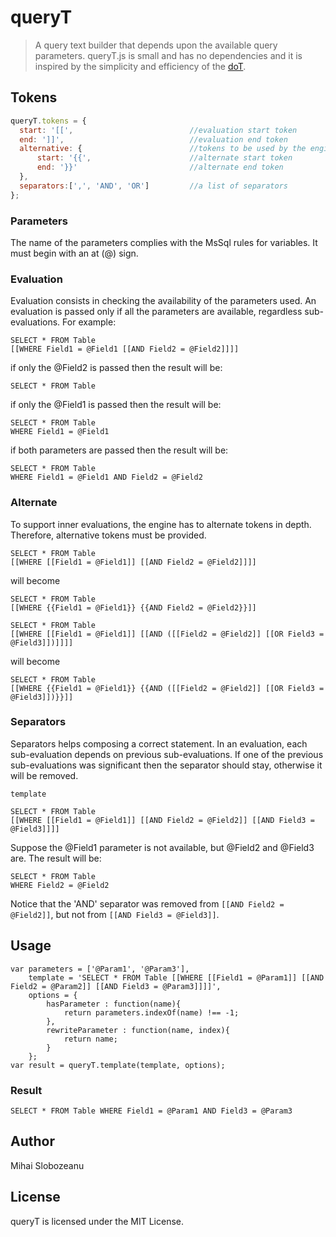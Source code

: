 # queryT
> A query text builder that depends upon the available query parameters. queryT.js is small and has no dependencies and it is inspired by the simplicity and efficiency of the [doT](http://olado.github.io/doT/index.html).

## Tokens

```javascript
queryT.tokens = {
  start: '[[',                          //evaluation start token
  end: ']]',                            //evaluation end token
  alternative: {                        //tokens to be used by the engine to alternate tokens in depth.
      start: '{{',                      //alternate start token
      end: '}}'                         //alternate end token
  },
  separators:[',', 'AND', 'OR']         //a list of separators
};
```

### Parameters

The name of the parameters complies with the MsSql rules for variables. It must begin with an at (@) sign.

### Evaluation

Evaluation consists in checking the availability of the parameters used. An evaluation is passed only if all the parameters are available, regardless sub-evaluations. For example:

```
SELECT * FROM Table
[[WHERE Field1 = @Field1 [[AND Field2 = @Field2]]]]
```

if only the @Field2 is passed then the result will be:

```
SELECT * FROM Table
```

if only the @Field1 is passed then the result will be:

```
SELECT * FROM Table
WHERE Field1 = @Field1
```

if both parameters are passed then the result will be:

```
SELECT * FROM Table
WHERE Field1 = @Field1 AND Field2 = @Field2
```

### Alternate

To support inner evaluations, the engine has to alternate tokens in depth. Therefore, alternative tokens must be provided.

```
SELECT * FROM Table
[[WHERE [[Field1 = @Field1]] [[AND Field2 = @Field2]]]]
```

will become

```
SELECT * FROM Table
[[WHERE {{Field1 = @Field1}} {{AND Field2 = @Field2}}]]
```


```
SELECT * FROM Table
[[WHERE [[Field1 = @Field1]] [[AND ([[Field2 = @Field2]] [[OR Field3 = @Field3]])]]]]
```

will become

```
SELECT * FROM Table
[[WHERE {{Field1 = @Field1}} {{AND ([[Field2 = @Field2]] [[OR Field3 = @Field3]])}}]]
```

### Separators

Separators helps composing a correct statement. In an evaluation, each sub-evaluation depends on previous sub-evaluations.
If one of the previous sub-evaluations was significant then the separator should stay, otherwise it will be removed.

`template`

```
SELECT * FROM Table
[[WHERE [[Field1 = @Field1]] [[AND Field2 = @Field2]] [[AND Field3 = @Field3]]]]
```

Suppose the @Field1 parameter is not available, but @Field2 and @Field3 are. The result will be:

```
SELECT * FROM Table
WHERE Field2 = @Field2
```

Notice that the 'AND' separator was removed from ```[[AND Field2 = @Field2]]```, but not from ```[[AND Field3 = @Field3]]```.

## Usage

```
var parameters = ['@Param1', '@Param3'],
    template = 'SELECT * FROM Table [[WHERE [[Field1 = @Param1]] [[AND Field2 = @Param2]] [[AND Field3 = @Param3]]]]',
    options = {
        hasParameter : function(name){
            return parameters.indexOf(name) !== -1;
        },
        rewriteParameter : function(name, index){
            return name;
        }
    };
var result = queryT.template(template, options);
```

### Result

```
SELECT * FROM Table WHERE Field1 = @Param1 AND Field3 = @Param3
```

## Author
Mihai Slobozeanu

## License
queryT is licensed under the MIT License.
